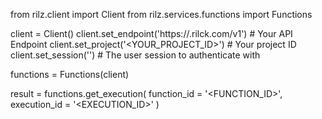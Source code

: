 from rilz.client import Client
from rilz.services.functions import Functions

client = Client()
client.set_endpoint('https://<REGION>.rilck.com/v1') # Your API Endpoint
client.set_project('<YOUR_PROJECT_ID>') # Your project ID
client.set_session('') # The user session to authenticate with

functions = Functions(client)

result = functions.get_execution(
    function_id = '<FUNCTION_ID>',
    execution_id = '<EXECUTION_ID>'
)
